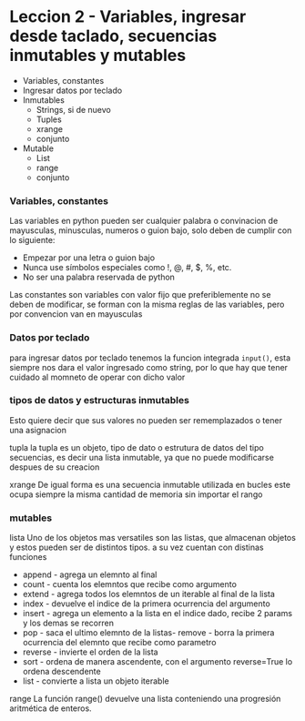 # Leccion 2 - Variables, ingresar desde taclado, secuencias inmutables y mutables

* Variables, constantes
* Ingresar datos por teclado
* Inmutables
  * Strings, si de nuevo
  * Tuples
  * xrange
  * conjunto
* Mutable
  * List
  * range
  * conjunto

### Variables, constantes
Las variables en python pueden ser cualquier palabra o convinacion de mayusculas, minusculas, numeros o guion bajo, solo deben de cumplir con lo siguiente:
* Empezar por una letra o guion bajo
* Nunca use símbolos especiales como !, @, #, $, %, etc.
* No ser una palabra reservada de python

Las constantes son variables con valor fijo que preferiblemente no se deben de modificar, se forman con la misma reglas de las variables, pero por convencion van en mayusculas

### Datos por teclado
para ingresar datos por teclado tenemos la funcion integrada ```input()```, esta siempre nos dara el valor ingresado como string, por lo que hay que tener cuidado al momneto de operar con dicho valor

### tipos de datos y estructuras inmutables
Esto quiere decir que sus valores no pueden ser rememplazados o tener una asignacion

tupla
la tupla es un objeto, tipo de dato o estrutura de datos del tipo secuencias, es decir una lista inmutable, ya que no puede modificarse despues de su creacion

xrange
De igual forma es una secuencia inmutable utilizada en bucles este ocupa siempre la misma cantidad de memoria sin importar el rango

### mutables

lista
Uno de los objetos mas versatiles son las listas, que almacenan objetos y estos pueden ser de distintos tipos.
a su vez cuentan con distinas funciones
- append - agrega un elemnto al final
- count - cuenta los elemntos que recibe como argumento
- extend - agrega todos los elemntos de un iterable al final de la lista
- index - devuelve el indice de la primera ocurrencia del argumento
- insert - agrega un elemento a la lista en el indice dado, recibe 2 params y los demas se recorren
- pop - saca el ultimo elemnto de la listas- remove - borra la primera ocurrencia del elemnto que recibe como parametro
- reverse - invierte el orden de la lista
- sort - ordena de manera ascendente, con el argumento reverse=True lo ordena descendente
- list - convierte a lista un objeto iterable

range
La función range() devuelve una lista conteniendo una progresión aritmética de enteros.
